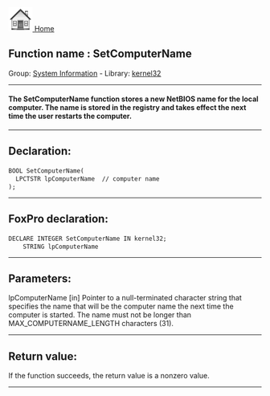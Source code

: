 [<img src="../../images/home.png"> Home ](https://github.com/VFPX/Win32API)  

## Function name : SetComputerName
Group: [System Information](../../functions_group.md#System_Information)  -  Library: [kernel32](../../libraries.md#kernel32)  
***  


#### The SetComputerName function stores a new NetBIOS name for the local computer. The name is stored in the registry and takes effect the next time the user restarts the computer. 
***  


## Declaration:
```foxpro  
BOOL SetComputerName(
  LPCTSTR lpComputerName  // computer name
);  
```  
***  


## FoxPro declaration:
```foxpro  
DECLARE INTEGER SetComputerName IN kernel32;
	STRING lpComputerName  
```  
***  


## Parameters:
lpComputerName 
[in] Pointer to a null-terminated character string that specifies the name that will be the computer name the next time the computer is started. The name must not be longer than MAX_COMPUTERNAME_LENGTH characters (31).   
***  


## Return value:
If the function succeeds, the return value is a nonzero value.  
***  

